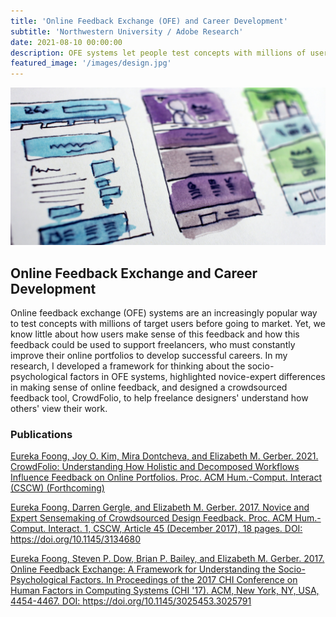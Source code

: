 ```yaml
---
title: 'Online Feedback Exchange (OFE) and Career Development'
subtitle: 'Northwestern University / Adobe Research'
date: 2021-08-10 00:00:00
description: OFE systems let people test concepts with millions of users before going to market. With Adobe, I applied design-based research methods to create CrowdFolio, a rapid crowdsourced feedback tool for freelance designers and their portfolios.
featured_image: '/images/design.jpg'
---
```


![](/images/design.jpg)

## Online Feedback Exchange and Career Development

Online feedback exchange (OFE) systems are an increasingly popular way to test concepts with millions of target users before going to market. Yet, we know little about how users make sense of this feedback and how this feedback could be used to support freelancers, who must constantly improve their online portfolios to develop successful careers. In my research, I developed a framework for thinking about the socio-psychological factors in OFE systems, highlighted novice-expert differences in making sense of online feedback, and designed a crowdsourced feedback tool, CrowdFolio, to help freelance designers' understand how others' view their work. 

### Publications

<a href="/documents/foong_kim_dontcheva_gerber_cscw2021_crowdfolio.pdf" class="js-no-ajax">Eureka Foong, Joy O. Kim, Mira Dontcheva, and Elizabeth M. Gerber. 2021. CrowdFolio: Understanding How Holistic and Decomposed Workflows Influence Feedback on Online Portfolios. Proc. ACM Hum.-Comput. Interact (CSCW) (Forthcoming)</a>

<a href="/documents/sensemaking_feedback.pdf" class="js-no-ajax">Eureka Foong, Darren Gergle, and Elizabeth M. Gerber. 2017. Novice and Expert Sensemaking of Crowdsourced Design Feedback. Proc. ACM Hum.-Comput. Interact. 1, CSCW, Article 45 (December 2017), 18 pages. DOI: https://doi.org/10.1145/3134680</a>

<a href="/documents/CHI2017paper.pdf" class="js-no-ajax">Eureka Foong, Steven P. Dow, Brian P. Bailey, and Elizabeth M. Gerber. 2017. Online Feedback Exchange: A Framework for Understanding the Socio-Psychological Factors. In Proceedings of the 2017 CHI Conference on Human Factors in Computing Systems (CHI '17). ACM, New York, NY, USA, 4454-4467. DOI: https://doi.org/10.1145/3025453.3025791</a>